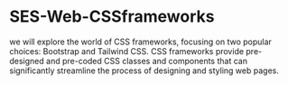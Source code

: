 # SES-Web-CSSframeworks
 we will explore the world of CSS frameworks, focusing on two popular choices: Bootstrap and Tailwind CSS. CSS frameworks provide pre-designed and pre-coded CSS classes and components that can significantly streamline the process of designing and styling web pages.
